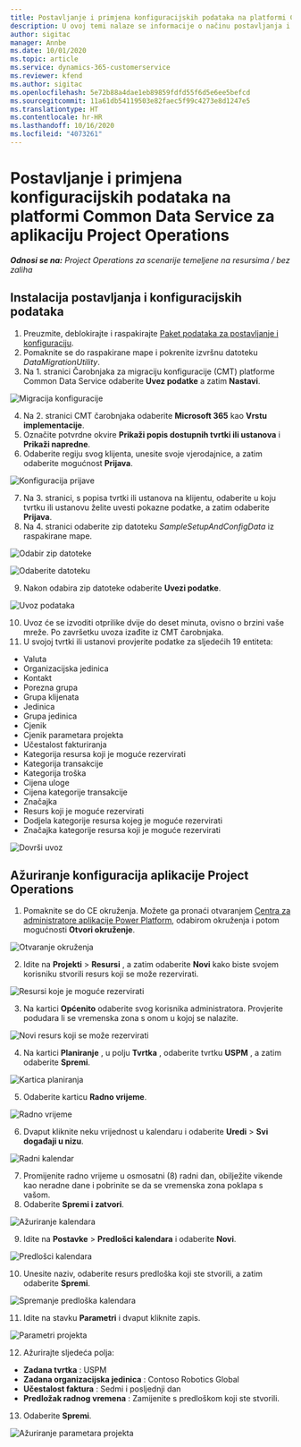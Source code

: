 ```yaml
---
title: Postavljanje i primjena konfiguracijskih podataka na platformi Common Data Service za aplikaciju Project Operations
description: U ovoj temi nalaze se informacije o načinu postavljanja i primjene konfiguracijskih podataka u aplikaciji Project Operations.
author: sigitac
manager: Annbe
ms.date: 10/01/2020
ms.topic: article
ms.service: dynamics-365-customerservice
ms.reviewer: kfend
ms.author: sigitac
ms.openlocfilehash: 5e72b88a4dae1eb89859fdfd55f6d5e6ee5befcd
ms.sourcegitcommit: 11a61db54119503e82faec5f99c4273e8d1247e5
ms.translationtype: HT
ms.contentlocale: hr-HR
ms.lasthandoff: 10/16/2020
ms.locfileid: "4073261"
---
```

# <a name="set-up-and-apply-configuration-data-in-the-common-data-service-for-project-operations"></a>Postavljanje i primjena konfiguracijskih podataka na platformi Common Data Service za aplikaciju Project Operations

_**Odnosi se na:** Project Operations za scenarije temeljene na resursima / bez zaliha_

## <a name="install-setup-and-configuration-data"></a>Instalacija postavljanja i konfiguracijskih podataka

1. Preuzmite, deblokirajte i raspakirajte [Paket podataka za postavljanje i konfiguraciju](https://download.microsoft.com/download/1/3/4/1349369c-6209-42b7-b3b4-5be0e67cacd8/ProjOpsSampleSetupData-%20Integrated%20UR1.zip).
2. Pomaknite se do raspakirane mape i pokrenite izvršnu datoteku *DataMigrationUtility*.
3. Na 1. stranici Čarobnjaka za migraciju konfiguracije (CMT) platforme Common Data Service odaberite **Uvez podatke** a zatim **Nastavi**.

![Migracija konfiguracije](./media/1ConfigurationMigration.png)

4. Na 2. stranici CMT čarobnjaka odaberite **Microsoft 365** kao **Vrstu implementacije**.
5. Označite potvrdne okvire **Prikaži popis dostupnih tvrtki ili ustanova** i **Prikaži napredne**.
6. Odaberite regiju svog klijenta, unesite svoje vjerodajnice, a zatim odaberite mogućnost **Prijava**.

![Konfiguracija prijave](./media/2ConfigurationSignin.png)

7. Na 3. stranici, s popisa tvrtki ili ustanova na klijentu, odaberite u koju tvrtku ili ustanovu želite uvesti pokazne podatke, a zatim odaberite **Prijava**.
8. Na 4. stranici odaberite zip datoteku *SampleSetupAndConfigData* iz raspakirane mape.

![Odabir zip datoteke](./media/3ZipFile.png)

![Odaberite datoteku](./media/4SelectAFile.png)

9. Nakon odabira zip datoteke odaberite **Uvezi podatke**.

![Uvoz podataka](./media/5ImportData.png)

10. Uvoz će se izvoditi otprilike dvije do deset minuta, ovisno o brzini vaše mreže. Po završetku uvoza izađite iz CMT čarobnjaka. 
11. U svojoj tvrtki ili ustanovi provjerite podatke za sljedećih 19 entiteta:

  - Valuta
  - Organizacijska jedinica
  - Kontakt
  - Porezna grupa
  - Grupa klijenata
  - Jedinica
  - Grupa jedinica
  - Cjenik
  - Cjenik parametara projekta
  - Učestalost fakturiranja
  - Kategorija resursa koji je moguće rezervirati
  - Kategorija transakcije
  - Kategorija troška
  - Cijena uloge
  - Cijena kategorije transakcije
  - Značajka
  - Resurs koji je moguće rezervirati
  - Dodjela kategorije resursa kojeg je moguće rezervirati
  - Značajka kategorije resursa koji je moguće rezervirati

![Dovrši uvoz](./media/6CompleteImport.png)

## <a name="update-project-operations-configurations"></a>Ažuriranje konfiguracija aplikacije Project Operations

1. Pomaknite se do CE okruženja. Možete ga pronaći otvaranjem [Centra za administratore aplikacije Power Platform](https://admin.powerplatform.microsoft.com/environments), odabirom okruženja i potom mogućnosti **Otvori okruženje**. 

![Otvaranje okruženja](./media/7OpenEnvironment.png)

2. Idite na **Projekti** > **Resursi** , a zatim odaberite **Novi** kako biste svojem korisniku stvorili resurs koji se može rezervirati.

![Resursi koje je moguće rezervirati](./media/8BookableResources.png)

3. Na kartici **Općenito** odaberite svog korisnika administratora. Provjerite podudara li se vremenska zona s onom u kojoj se nalazite. 

![Novi resurs koji se može rezervirati](./media/9NewBookableResource.png)

4. Na kartici **Planiranje** , u polju **Tvrtka** , odaberite tvrtku **USPM** , a zatim odaberite **Spremi**. 

![Kartica planiranja](./media/10SchedulingTab.png)

5. Odaberite karticu **Radno vrijeme**.  

![Radno vrijeme](./media/11WorkHours.png)

6. Dvaput kliknite neku vrijednost u kalendaru i odaberite **Uredi** > **Svi događaji u nizu**. 

![Radni kalendar](./media/12WorkCalendar.png)

7. Promijenite radno vrijeme u osmosatni (8) radni dan, obilježite vikende kao neradne dane i pobrinite se da se vremenska zona poklapa s vašom. 
8. Odaberite **Spremi i zatvori**.

![Ažuriranje kalendara](./media/13UpdateCalendar.png)

9. Idite na **Postavke** > **Predlošci kalendara** i odaberite **Novi**.
 
 ![Predlošci kalendara](./media/14CalendarTemplates.png)
 
 10. Unesite naziv, odaberite resurs predloška koji ste stvorili, a zatim odaberite **Spremi**. 
 
 ![Spremanje predloška kalendara](./media/15SaveCalendarTemplate.png)
 
 11. Idite na stavku **Parametri** i dvaput kliknite zapis. 
 
 ![Parametri projekta](./media/16ProjectParameters.png)
 
12. Ažurirajte sljedeća polja:

 - **Zadana tvrtka** : USPM
 - **Zadana organizacijska jedinica** : Contoso Robotics Global
 - **Učestalost faktura** : Sedmi i posljednji dan
 - **Predložak radnog vremena** : Zamijenite s predloškom koji ste stvorili.

13. Odaberite **Spremi**. 

![Ažuriranje parametara projekta](./media/17UpdatedProjectParameters.png)
